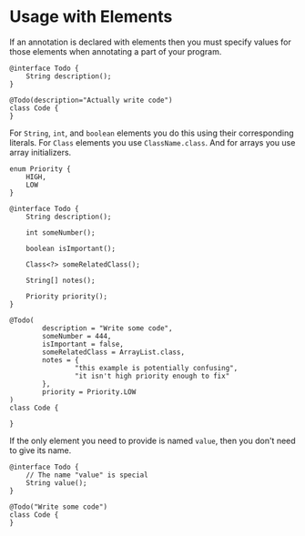 # Usage with Elements

If an annotation is declared with elements then you must specify
values for those elements when annotating a part of your program.

```java,no_run
@interface Todo {
    String description();
}

@Todo(description="Actually write code")
class Code {
}
```

For `String`, `int`, and `boolean` elements you do this using their corresponding literals.
For `Class` elements you use `ClassName.class`. And for arrays you use array initializers.

```java,no_run
enum Priority {
    HIGH,
    LOW
}

@interface Todo {
    String description();

    int someNumber();

    boolean isImportant();

    Class<?> someRelatedClass();

    String[] notes();

    Priority priority();
}

@Todo(
        description = "Write some code",
        someNumber = 444,
        isImportant = false,
        someRelatedClass = ArrayList.class,
        notes = {
                "this example is potentially confusing",
                "it isn't high priority enough to fix"
        },
        priority = Priority.LOW
)
class Code {

}
```

If the only element you need to provide is named `value`, then you don't need to give its name.


```java,no_run
@interface Todo {
    // The name "value" is special
    String value();
}

@Todo("Write some code")
class Code {
}
```
